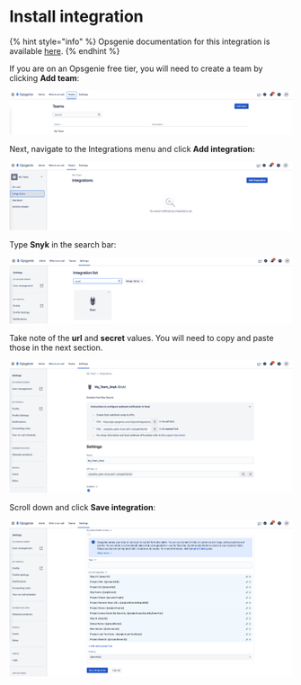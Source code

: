 # Install integration

{% hint style="info" %}
Opsgenie documentation for this integration is available [here](https://docs.opsgenie.com/docs/snyk-integration#sample-payload-sent-from-snyk-to-opsgenie).
{% endhint %}

If you are on an Opsgenie free tier, you will need to create a team by clicking **Add team**:



![](../../../../.gitbook/assets/opsgenie-team-menu.png)

Next, navigate to the Integrations menu and click **Add integration:**



![](../../../../.gitbook/assets/opsgenie-integration-menu.png)

Type **Snyk** in the search bar:

![](../../../../.gitbook/assets/opsgenie-integration-list.png)

Take note of the **url** and **secret** values. You will need to copy and paste those in the next section.

![](../../../../.gitbook/assets/opsgenie-integration-config.png)

Scroll down and click **Save integration**:

![](../../../../.gitbook/assets/opsgenie-integration-save.png)

